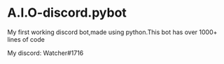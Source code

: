 # A.I.O-discord.pybot
My first working discord bot,made using python.This bot has over 1000+ lines of code

My discord: Watcher#1716
